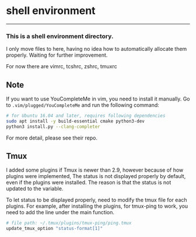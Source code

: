 # shell environment

---

### This is a shell environment directory.
I only move files to here, having no idea how to automatically allocate them properly.
Waiting for further improvement.

For now there are vimrc, tcshrc, zshrc, tmuxrc

## Note

If you want to use YouCompleteMe in vim, you need to install it manually.
Go to `.vim/plugged/YouCompleteMe` and run the following command:
``` bash
# for Ubuntu 16.04 and later, requires following dependencies
sudo apt install -y build-essential cmake python3-dev
python3 install.py --clang-completer
```
For more detail, please see their repo.

## Tmux

I added some plugins if Tmux is newer than 2.9, however because of how plugins
were implemented, The status is not displayed properly by default, even if the
plugins were installed. The reason is that the status is not updated to the
variable.

To let status to be displayed properly, need to modify the tmux file for each
plugins. For example, after installing the plugins, for tmux-ping to work,
you need to add the line under the main function.

``` bash
# file path: ~/.tmux/plugins/tmux-ping/ping.tmux
update_tmux_option "status-format[1]"
```
